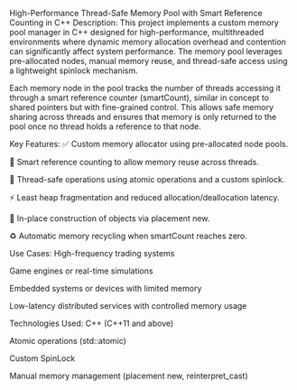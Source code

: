 High-Performance Thread-Safe Memory Pool with Smart Reference Counting in C++
Description:
This project implements a custom memory pool manager in C++ designed for high-performance, multithreaded environments where dynamic memory allocation overhead and contention can significantly affect system performance. The memory pool leverages pre-allocated nodes, manual memory reuse, and thread-safe access using a lightweight spinlock mechanism.

Each memory node in the pool tracks the number of threads accessing it through a smart reference counter (smartCount), similar in concept to shared pointers but with fine-grained control. This allows safe memory sharing across threads and ensures that memory is only returned to the pool once no thread holds a reference to that node.

Key Features:
✅ Custom memory allocator using pre-allocated node pools.

🔁 Smart reference counting to allow memory reuse across threads.

🔐 Thread-safe operations using atomic operations and a custom spinlock.

⚡ Least heap fragmentation and reduced allocation/deallocation latency.

🔧 In-place construction of objects via placement new.

♻️ Automatic memory recycling when smartCount reaches zero.

Use Cases:
High-frequency trading systems

Game engines or real-time simulations

Embedded systems or devices with limited memory

Low-latency distributed services with controlled memory usage

Technologies Used:
C++ (C++11 and above)

Atomic operations (std::atomic)

Custom SpinLock

Manual memory management (placement new, reinterpret_cast)


